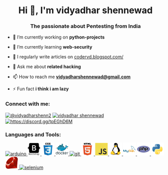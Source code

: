<h1 align="center">Hi 👋, I'm vidyadhar shennewad</h1>
<h3 align="center">The passionate about Pentesting from India</h3>

- 🔭 I’m currently working on **python-projects**

- 🌱 I’m currently learning **web-security**

- 📝 I regularly write articles on [codervd.blogspot.com/](codervd.blogspot.com/)

- 💬 Ask me about **related hacking**

- 📫 How to reach me **vidyadharshennewad@gmail.com**

- ⚡ Fun fact **i think i am lazy**

<h3 align="left">Connect with me:</h3>
<p align="left">
<a href="https://twitter.com/@vidyadharshenn2" target="blank"><img align="center" src="https://cdn.jsdelivr.net/npm/simple-icons@3.0.1/icons/twitter.svg" alt="@vidyadharshenn2" height="30" width="40" /></a>
<a href="https://linkedin.com/in/vidyadhar shennewad" target="blank"><img align="center" src="https://cdn.jsdelivr.net/npm/simple-icons@3.0.1/icons/linkedin.svg" alt="vidyadhar shennewad" height="30" width="40" /></a>
<a href="https://discord.gg/https://discord.gg/tpEGhD6M" target="blank"><img align="center" src="https://cdn.jsdelivr.net/npm/simple-icons@3.0.1/icons/discord.svg" alt="https://discord.gg/tpEGhD6M" height="30" width="40" /></a>
</p>

<h3 align="left">Languages and Tools:</h3>
<p align="left"> <a href="https://www.arduino.cc/" target="_blank"> <img src="https://cdn.worldvectorlogo.com/logos/arduino-1.svg" alt="arduino" width="40" height="40"/> </a> <a href="https://getbootstrap.com" target="_blank"> <img src="https://raw.githubusercontent.com/devicons/devicon/master/icons/bootstrap/bootstrap-plain-wordmark.svg" alt="bootstrap" width="40" height="40"/> </a> <a href="https://www.w3schools.com/css/" target="_blank"> <img src="https://raw.githubusercontent.com/devicons/devicon/master/icons/css3/css3-original-wordmark.svg" alt="css3" width="40" height="40"/> </a> <a href="https://www.docker.com/" target="_blank"> <img src="https://raw.githubusercontent.com/devicons/devicon/master/icons/docker/docker-original-wordmark.svg" alt="docker" width="40" height="40"/> </a> <a href="https://git-scm.com/" target="_blank"> <img src="https://www.vectorlogo.zone/logos/git-scm/git-scm-icon.svg" alt="git" width="40" height="40"/> </a> <a href="https://www.w3.org/html/" target="_blank"> <img src="https://raw.githubusercontent.com/devicons/devicon/master/icons/html5/html5-original-wordmark.svg" alt="html5" width="40" height="40"/> </a> <a href="https://developer.mozilla.org/en-US/docs/Web/JavaScript" target="_blank"> <img src="https://raw.githubusercontent.com/devicons/devicon/master/icons/javascript/javascript-original.svg" alt="javascript" width="40" height="40"/> </a> <a href="https://www.linux.org/" target="_blank"> <img src="https://raw.githubusercontent.com/devicons/devicon/master/icons/linux/linux-original.svg" alt="linux" width="40" height="40"/> </a> <a href="https://www.mysql.com/" target="_blank"> <img src="https://raw.githubusercontent.com/devicons/devicon/master/icons/mysql/mysql-original-wordmark.svg" alt="mysql" width="40" height="40"/> </a> <a href="https://www.php.net" target="_blank"> <img src="https://raw.githubusercontent.com/devicons/devicon/master/icons/php/php-original.svg" alt="php" width="40" height="40"/> </a> <a href="https://www.python.org" target="_blank"> <img src="https://raw.githubusercontent.com/devicons/devicon/master/icons/python/python-original.svg" alt="python" width="40" height="40"/> </a> <a href="https://www.ruby-lang.org/en/" target="_blank"> <img src="https://raw.githubusercontent.com/devicons/devicon/master/icons/ruby/ruby-original.svg" alt="ruby" width="40" height="40"/> </a> <a href="https://www.selenium.dev" target="_blank"> <img src="https://raw.githubusercontent.com/detain/svg-logos/780f25886640cef088af994181646db2f6b1a3f8/svg/selenium-logo.svg" alt="selenium" width="40" height="40"/> </a> </p>

